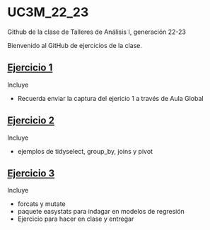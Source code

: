 # UC3M_22_23
Github de la clase de Talleres de Análisis I, generación 22-23

Bienvenido al GitHub de ejercicios de la clase.

## [Ejercicio 1](https://github.com/guidocor/UC3M_22_23/tree/main/ejercicio_1)
Incluye 
- Recuerda enviar la captura del ejericio 1 a través de Aula Global


## [Ejercicio 2](https://github.com/guidocor/UC3M_22_23/tree/main/ejercicio_2)
Incluye 
- ejemplos de tidyselect, group_by, joins y pivot

## [Ejercicio 3](https://github.com/guidocor/UC3M_22_23/tree/main/ejercicio_3)
Incluye 
- forcats y mutate
- paquete easystats para indagar en modelos de regresión
- Ejercicio para hacer en clase y entregar
